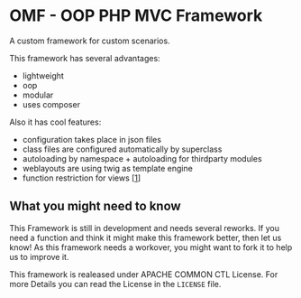 OMF - OOP PHP MVC Framework
===========================

A custom framework for custom scenarios.

This framework has several advantages:
 - lightweight
 - oop
 - modular
 - uses composer

Also it has cool features:

 - configuration takes place in json files
 - class files are configured automatically by superclass
 - autoloading by namespace + autoloading for thirdparty modules
 - weblayouts are using twig as template engine
 - function restriction for views [[1](#1)]

What you might need to know
---------------------------

This Framework is still in development and needs several reworks.
If you need a function and think it might make this framework better,
then let us know!
As this framework needs a workover, you might want to fork it to help us to improve it.

This framework is realeased under APACHE COMMON CTL License.
For more Details you can read the License in the `LICENSE` file.

